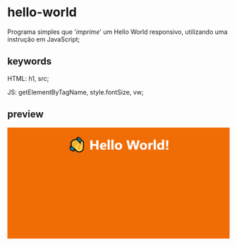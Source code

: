 # hello-world

Programa simples que '*imprime*' um Hello World responsivo, utilizando uma instrução em JavaScript;

## keywords

HTML: h1, src;

JS: getElementByTagName, style.fontSize, vw;

## preview

![preview](https://github.com/scaramuzza/hello-world/blob/main/hello-world.png)
